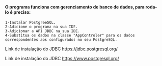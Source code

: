 <h4>O programa funciona com gerenciamento de banco de dados, para roda-lo é preciso:</h4>

```
1-Instalar PostgreeSQL.
2-Adicione o programa na sua IDE.
3-Adicionar a API JDBC na sua IDE.
4-Substitua os dados na classe "AppControler" para os dados correspondentes aos configurados no seu PostgreSQL.
```

<a>Link de instalação do JDBC <a>https://jdbc.postgresql.org/</a>

<a>Link de instalação do JDBC <a>https://www.postgresql.org/</a>
